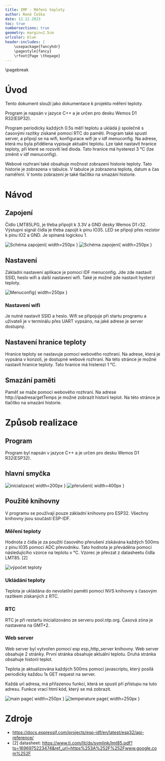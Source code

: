 ```yaml
---
title: IMP - Měření teploty
author: René Češka
date: 12.12.2023
toc: true
numbersections: true
geometry: margin=2.5cm
urlcolor: blue
header-includes: |
    \usepackage{fancyhdr}
    \pagestyle{fancy}
    \rfoot{Page \thepage}
---
```





\pagebreak

# Úvod

Tento dokument slouží jako dokumentace k projektu měření teploty.

Program je napsán v jazyce C++ a je určen pro desku Wemos D1 R32(ESP32).

Program periodicky každých 0.5s měří teplotu a ukládá ji společně s časovými razítky získané pomocí RTC do paměti. Program také spustí server, a připojí se na wifi, konfigurace wifi je v idf menuconfig.
Na adrese, která mu byla přidělena vypisuje aktuální teplotu. Lze také nastavit hranice teploty, při které se rozsvítí led dioda. Tato hranice má hysterezi 3 °C (lze změnit v idf menuconfig).

Webové rozhraní také obsahuje možnost zobrazení historie teploty. Tato historie je zobrazena v tabulce. V tabulce je zobrazena teplota, datum a čas naměření.
V tomto zobrazení je také tlačítko na smazání historie.

# Návod

## Zapojení

Čidlo LMT85LPG, je třeba připojit k 3.3V a GND desky Wemos D1 r32. Výstupní signál čidla je třeba zapojit k pinu IO35. LED se připojí přes rezistor k pinu IO2 a GND. Je spínaná logickou 1.

![Schéma zapojení](img/board.png){ width=250px }
![Schéma zapojení](img/schematic.png){ width=250px }

## Nastavení

Základní nastavení aplikace je pomocí IDF menuconfig. Jde zde nastavit SSID, heslo wifi a další nastavení wifi. Také je možné zde nastavit hysterzi teploty.

![Menuconfig](img/menuconfig.png){ width=250px }

### Nastavení wifi

Je nutné nastavit SSID a heslo. Wifi se připojuje při startu programu a uživateli je v terminálu přes UART vypsáno, na jaké adrese je server dostupný.

## Nastavení hranice teploty

Hranice teploty se nastavuje pomocí webového rozhraní. Na adrese, která je vypsána v konzoli, je dostupné webové rozhraní. Na této stránce je možné nastavit hranice teploty. Tato hranice má histerezi 1 °C.

## Smazání paměti

Paměť se maže pomocí webového rozhraní. Na adrese http://ipadresa/getTemps je možné zobrazit historii teplot. Na této stránce je tlačítko na smazání historie.


# Způsob realizace

## Program

Program byl napsán v jazyce C++ a je určen pro desku Wemos D1 R32(ESP32).

## hlavní smyčka

![inicializace](img/MainLoop.png){ width=200px }
![přerušení](img/TimerInterrupt.png){ width=400px }

## Použité knihovny

V programu se používají pouze základní knihovny pro ESP32. Všechny knihovny jsou součástí ESP-IDF.

### Měření teploty

Hodnota z čidla je za použití časového přerušení získávána každých 500ms z pinu I035 pomocí ADC převodníku. Tato hodnota je převáděna pomocí následujícího vzorce na teplotu v °C. Vzorec je převzat z datasheetu čidla LMT85. [2]

![výpočet teploty](img/temp_eq.png)

### Ukládání teploty

Teplota je ukládána do nevolatilní paměti pomocí NVS knihovny s časovým razítkem získaných z RTC.

### RTC

RTC je při restartu inicializováno ze serveru pool.ntp.org. Časová zóna je nastavena na GMT+2.

### Web server

Web server byl vytvořen pomocí esp esp_http_server knihovny. Web server obsahuje 2 stránky. První stránka obsahuje aktuální teplotu. Druhá stránka obsahuje historii teplot.

Teplota je aktualizována každých 500ms pomocí javascriptu, který posílá periodicky každou 1s GET request na server.

Každá url adresa, má přiřazenou funkci, která se spustí při přístupu na tuto adresu. Funkce vrací html kód, který se má zobrazit.

![main page](img/main_page.jpg){ width=250px }
![temperature page](img/temp_page.jpg){ width=250px }


# Zdroje

- https://docs.espressif.com/projects/esp-idf/en/latest/esp32/api-reference/
- [2] datasheet: https://www.ti.com/lit/ds/symlink/lmt85.pdf?ts=1696975223474&ref_url=https%253A%252F%252Fwww.google.com%252F

